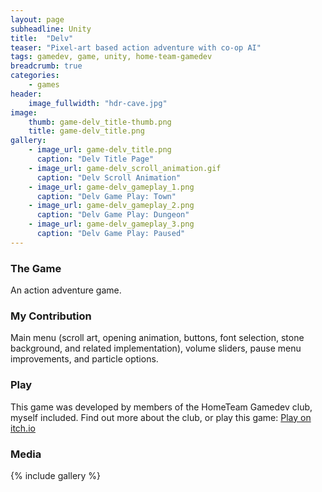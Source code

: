 ```yaml
---
layout: page
subheadline: Unity 
title:  "Delv"
teaser: "Pixel-art based action adventure with co-op AI"
tags: gamedev, game, unity, home-team-gamedev
breadcrumb: true
categories:
    - games
header:
    image_fullwidth: "hdr-cave.jpg"
image:
    thumb: game-delv_title-thumb.png
    title: game-delv_title.png
gallery:
    - image_url: game-delv_title.png
      caption: "Delv Title Page"
    - image_url: game-delv_scroll_animation.gif
      caption: "Delv Scroll Animation"
    - image_url: game-delv_gameplay_1.png
      caption: "Delv Game Play: Town"
    - image_url: game-delv_gameplay_2.png
      caption: "Delv Game Play: Dungeon"
    - image_url: game-delv_gameplay_3.png
      caption: "Delv Game Play: Paused"
---
```


### The Game

An action adventure game.

### My Contribution

Main menu (scroll art, opening animation, buttons, font selection, stone background, and related implementation), volume sliders, pause menu improvements, and particle options.

### Play

This game was developed by members of the HomeTeam Gamedev club, myself included.  Find out more about the
club, or play this game: [Play on itch.io](https://itch.io/queue/c/188585/hometeam-gamedev-formerly-gamkedo-club?game_id=413150)

### Media
{% include gallery %}